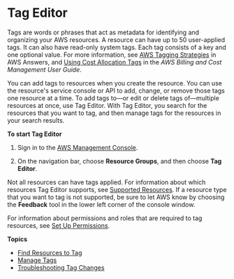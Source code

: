# Tag Editor<a name="tag-editor"></a>

Tags are words or phrases that act as metadata for identifying and organizing your AWS resources\. A resource can have up to 50 user\-applied tags\. It can also have read\-only system tags\. Each tag consists of a key and one optional value\. For more information, see [AWS Tagging Strategies](https://aws.amazon.com/answers/account-management/aws-tagging-strategies/) in AWS Answers, and [Using Cost Allocation Tags](https://docs.aws.amazon.com/awsaccountbilling/latest/aboutv2/cost-alloc-tags.html#allocation-what) in the *AWS Billing and Cost Management User Guide*\.

You can add tags to resources when you create the resource\. You can use the resource's service console or API to add, change, or remove those tags one resource at a time\. To add tags to—or edit or delete tags of—multiple resources at once, use Tag Editor\. With Tag Editor, you search for the resources that you want to tag, and then manage tags for the resources in your search results\.

**To start Tag Editor**

1. Sign in to the [AWS Management Console](https://console.aws.amazon.com/console/home)\.

1. On the navigation bar, choose **Resource Groups**, and then choose **Tag Editor**\.

Not all resources can have tags applied\. For information about which resources Tag Editor supports, see [Supported Resources](supported-resources.md)\. If a resource type that you want to tag is not supported, be sure to let AWS know by choosing the **Feedback** tool in the lower left corner of the console window\.

For information about permissions and roles that are required to tag resources, see [Set Up Permissions](gettingstarted-prereqs.md#rg-permissions)\.

**Topics**
+ [Find Resources to Tag](find-resources-to-tag.md)
+ [Manage Tags](tagging-resources.md)
+ [Troubleshooting Tag Changes](troubleshooting-tags.md)